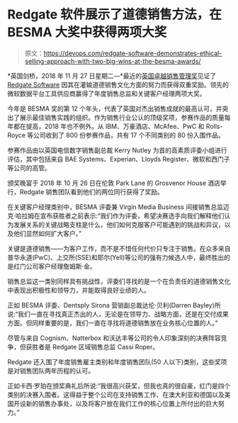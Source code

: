 # Redgate 软件展示了道德销售方法，在 BESMA 大奖中获得两项大奖

> 原文：<https://devops.com/redgate-software-demonstrates-ethical-selling-approach-with-two-big-wins-at-the-besma-awards/>

*英国剑桥，2018 年 11 月 27 日星期二—*最近的[英国卓越销售管理奖](https://www.ismprofessional.com/besma-2018/)见证了 [Redgate Software](https://www.red-gate.com/) 因其在灌输道德销售文化方面的努力而获得双重奖励。领先的微软数据平台工具供应商赢得了年度销售总监和关键客户经理两项大奖。

今年是 BESMA 奖的第 12 个年头，代表了英国对杰出销售成就的最高认可，并突出了展示最佳销售实践的组织。作为销售行业公认的顶级奖项，参赛作品的质量每年都在提高，2018 年也不例外。从 IBM、万豪酒店、McAfee、PwC 和 Rolls-Royce 等公司收到了 800 份参赛作品，共有 17 个不同类别的 80 份入围作品。

参赛作品由以英国电信数字销售副总裁 Kerry Nutley 为首的高素质评委小组进行评估，其中包括来自 BAE Systems、Experian、Lloyds Register、微软和西门子等公司的高管。

颁奖晚宴于 2018 年 10 月 26 日在伦敦 Park Lane 的 Grosvenor House 酒店举行，Redgate 销售团队看到他们的两位同行获得了奖励。

在关键客户经理类别中，BESMA 评委兼 Virgin Media Business 间接销售总监迈克·哈拉姆在宣布获胜者之前表示:“我们作为评委，希望决赛选手向我们解释他们认为发展关系的关键战略支柱是什么，他们如何克服客户可能遇到的挑战和异议，以及他们显然如何扩大客户。”

关键是道德销售——为客户工作，而不是不惜任何代价只专注于销售。在众多来自普华永道(PwC)、上交所(SSE)和耶尔(Yell)等公司的强有力候选人中，最终胜出的是红门公司客户经理詹姆斯·金。

销售总监这一类别同样具有挑战性，评委们寻找的是一个在负责任的道德销售文化中表现出积极性和领导力，并能取得良好业绩的人。

正如 BESMA 评委、Dentsply Sirona 营销副总裁达伦·贝利(Darren Bayley)所说:“我们一直在寻找真正杰出的人，无论是在领导力、战略方面，还是在交付成果方面。但同样重要的是，我们一直在寻找将道德销售放在业务核心位置的人。”

尽管与来自 Cognism、Natterbox 和沃达丰等公司的令人印象深刻的决赛阵容竞争，但获胜者是 Redgate 区域销售总监 Cassi Roper。

Redgate 还入围了年度销售雇主类别和年度销售团队(50 人以下)类别，这些奖项是对销售团队两年历程的认可。

正如卡西·罗珀在颁奖典礼后所说:“我很高兴获奖，但我也真的很自豪，红门是四个类别的决赛入围者。这得益于整个公司在支持销售工作、在澳大利亚和德国以及美国开设新的销售办事处，以及将客户放在我们工作的核心位置上所付出的巨大努力。”